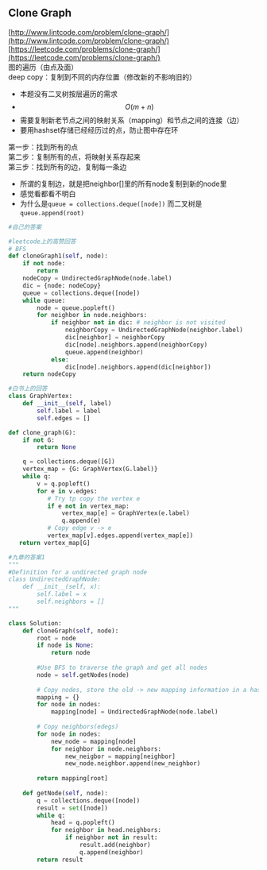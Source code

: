 ## Clone Graph

[http://www.lintcode.com/problem/clone-graph/](http://www.lintcode.com/problem/clone-graph/)  
[https://leetcode.com/problems/clone-graph/](https://leetcode.com/problems/clone-graph/)  
图的遍历（由点及面）  
deep copy：复制到不同的内存位置（修改新的不影响旧的）

* 本题没有二叉树按层遍历的需求
* $$O(m+n)$$
* 需要复制新老节点之间的映射关系（mapping）和节点之间的连接（边）
* 要用hashset存储已经经历过的点，防止图中存在环

第一步：找到所有的点  
第二步：复制所有的点，将映射关系存起来  
第三步：找到所有的边，复制每一条边

* 所谓的复制边，就是把neighbor\[\]里的所有node复制到新的node里
* 感觉看都看不明白
* 为什么是`queue = collections.deque([node])` 而二叉树是`queue.append(root)`

```py
#自己的答案
```

```py
#leetcode上的高赞回答
# BFS
def cloneGraph1(self, node):
    if not node:
        return 
    nodeCopy = UndirectedGraphNode(node.label)
    dic = {node: nodeCopy}
    queue = collections.deque([node])
    while queue:
        node = queue.popleft()
        for neighbor in node.neighbors:
            if neighbor not in dic: # neighbor is not visited
                neighborCopy = UndirectedGraphNode(neighbor.label)
                dic[neighbor] = neighborCopy
                dic[node].neighbors.append(neighborCopy)
                queue.append(neighbor)
            else:
                dic[node].neighbors.append(dic[neighbor])
    return nodeCopy
```

```py
#白书上的回答
class GraphVertex:
    def __init__(self, label)
        self.label = label
        self.edges = []

def clone_graph(G):
    if not G:
        return None

    q = collections.deque([G])
    vertex_map = {G: GraphVertex(G.label)}
    while q:
        v = q.popleft()
        for e in v.edges:
           # Try tp copy the vertex e
           if e not in vertex_map:
               vertex_map[e] = GraphVertex(e.label)
               q.append(e)
           # Copy edge v -> e
           vertex_map[v].edges.append(vertex_map[e])
   return vertex_map[G]
```

```py
#九章的答案1
"""
#Definition for a undirected graph node
class UndirectedGraphNode:
    def __init__(self, x):
        self.label = x
        self.neighbors = []
"""

class Solution:
    def cloneGraph(self, node):
        root = node
        if node is None:
            return node
        
        #Use BFS to traverse the graph and get all nodes
        node = self.getNodes(node)
        
        # Copy nodes, store the old -> new mapping information in a hash map
        mapping = {}
        for node in nodes:
            mapping[node] = UndirectedGraphNode(node.label)
        
        # Copy neighbors(edegs)
        for node in nodes:
            new_node = mapping[node]
            for neighbor in node.neighbors:
                new_neigbor = mapping[neighbor]
                new_node.neighbor.append(new_neighbor)
        
        return mapping[root]
        
    def getNode(self, node):
        q = collections.deque([node])
        result = set([node])
        while q:
            head = q.popleft()
            for neighbor in head.neighbors:
                if neighbor not in result:
                    result.add(neighbor)
                    q.append(neighbor)
        return result
        
        
        
        
        
        
        
        
        
        
        

```



